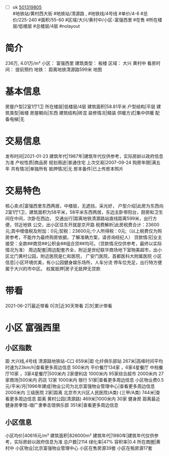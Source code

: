 - [ ] ok [501319805](https://bj.5i5j.com/ershoufang/501319805.html)  
 #地铁站/黄村西大街 #地铁站/清源路 ,  #地铁线/4号线
#单价/4-6 #总价/225-240 #面积/55-60   #区域/大兴/黄村中/小区-富强西里 #在售 #所在楼层/低楼层 #总楼层/4层 #nolayout 
# 简介 
 236万,  4.01万/m² 
小区： 富强西里
建筑类型： 板楼
区域： 大兴 黄村中
看房时间： 提前预约
地铁： 距离地铁清源路599米 地图
# 基本信息 
 房屋户型|2室1厅1卫
所在楼层|低楼层/4层
建筑面积|58.81平米
户型结构|平层
建筑类型|板楼
房屋朝向|东西
建筑结构|砖混
装修情况|精装
供暖方式|集中供暖
配备电梯|无
# 交易信息 
 发布时间|2021-01-23
建筑年代|1987年|建筑年代仅供参考，实际房龄以政府信息为准
产权性质|商品房
规划用途|普通住宅
上次交易|2007-09-24
购房年限|满五年
共有情况|单独所有
抵押情况|无
房本备件|已上传房本照片
# 交易特色 
 核心卖点|富强西里东西两居，中楼层，无遮挡，采光好，
户型介绍|此房为东西向2室1厅1卫，建筑面积为58平米，58平米东西两居，东边主卧带阳台，厨房和卫生间在中间，次卧在西边，
交通出行|距离地铁清源路站直线距离599米，出行方便，邻近地铁 公交，出小区往东开就是京开路
税费解析|此房税费合计：23600元;其中增值税及附加：0元;契税：23600元;个人所得税：0元;（以上税费仅为购房参考，不能作为最终购房依据，了解准确方案，请咨询经纪人）
贷款情况|业主接受：全款##商贷##公积金##组合贷##均可。（贷款情况仅供参考，最终以实际情况为准）
周边配套|周边配套齐全，附近是世纪联华商场地下室物美超市，出小区北门黄村公园，附近医院是仁和医院， 广安门医院，首都医科大附属医院
小区信息|小区环境优美，有小公园健身娱乐场所，人车分流 停车位充足，出行特方便属于大兴的市中区。
权属抵押|房子无抵押无贷款
# 带看 
 2021-06-27|最近带看	 0|次|近30天带看	 2|次|累计带看
# 小区 富强西里
## 小区指数 
 距 大兴线,4号线 清源路地铁站-C口 659米|距 化纤俱乐部站 267米|高峰时间平均时速为23km/h|查看更多周边信息
500米内 平价餐厅134家 ，6家4星餐厅
中档餐厅10家 ，3家4星餐厅|500米内 2家便利店
1000米内 95家综合超市
2000米内 27家商场|500米内 药店 12家
1000米内 银行 51家|查看更多周边信息
小区物业费0.5元/平米/月|1996年建成|物业公司为北京富强物业管理中心|查看更多周边信息
2000米内 三级医院 2家|距离 北京市大兴区人民医院(A类) (三甲/A类) 744米|查看更多周边信息
距离 黄村公园(清源路) 469米|1000米内 30家 健身房
距离最近健身房拳馆-翊广隶拳击馆俱乐部 351米|查看更多周边信息
## 小区信息 
 小区均价|40616元/m²
建筑面积|826000m²
建筑年代|1980年|建筑年代仅供参考，实际房龄以政府信息为准
总户数|2114
绿化率|47%
容积率|0.4
所在商圈|黄村中
小区物业|北京富强物业管理中心
小区在售房源39套
小区在租房源17套
